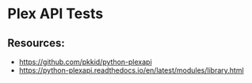 Plex API Tests
==============



Resources:
----------

- https://github.com/pkkid/python-plexapi
- https://python-plexapi.readthedocs.io/en/latest/modules/library.html